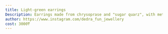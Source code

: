 ```yaml
---
title: Light-green earrings
Description: Earrings made from chrysoprase and "sugar quarz", with metallic leaves
author: https://www.instagram.com/dedra_fun_jewellery
cost: 3000₸
---
```

